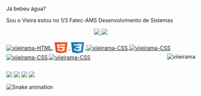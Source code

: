 Já bebeu água?

Sou o Vieira estou no 1/3 Fatec-AMS Desenvolvimento de Sistemas

<div align="center">
  <a href="https://github.com/viieirama">
  <img width="42%" src="https://github-readme-stats.vercel.app/api?username=viieirama&show_icons=true&theme=nightowl&include_all_commits=true&count_private=true"/>
  <img width="50%" src="https://github-readme-stats.vercel.app/api/top-langs/?username=viieirama&layout=compact&langs_count=7&theme=nightowl"/>
</div>

<div style="display: inline_block"><br>
  <img align="center" alt="viieirama-HTML" height="30" width="40" src="https://cdn.jsdelivr.net/gh/devicons/devicon/icons/vscode/vscode-original.svg">
  <img align="center" alt="viieirama-HTML" height="30" width="40" src="https://raw.githubusercontent.com/devicons/devicon/master/icons/html5/html5-original.svg">
  <img align="center" alt="viieirama-CSS" height="30" width="40" src="https://raw.githubusercontent.com/devicons/devicon/master/icons/css3/css3-original.svg">
  <img align="center" alt="viieirama-CSS" height="30" width="40" src="https://cdn.jsdelivr.net/gh/devicons/devicon/icons/photoshop/photoshop-line.svg">
  <img align="center" alt="viieirama-CSS" height="30" width="40" src="https://cdn.jsdelivr.net/gh/devicons/devicon/icons/premierepro/premierepro-original.svg">
  <img align="center" alt="viieirama-CSS" height="30" width="40" src="https://cdn.jsdelivr.net/gh/devicons/devicon/icons/illustrator/illustrator-plain.svg">
  <img align="center" alt="viieirama-CSS" height="30" width="40" src="https://cdn.jsdelivr.net/gh/devicons/devicon/icons/aftereffects/aftereffects-original.svg">
  <img align="right"  alt="viieirama" scr="src="https://cdn.jsdelivr.net/gh/devicons/devicon/icons/aftereffects/aftereffects-original.svg">
</div>

  ##
  
  <div>
  <a href="https:https://www.instagram.com/viieira.ma" target="_blank"><img src="https://img.shields.io/badge/-Instagram-%23E4405F?style=for-the-badge&logo=instagram&logoColor=white" target="_blank"></a>
 <a href="https:https://discord.gg/rqP7hqRD" target="_blank"><img src="https://img.shields.io/badge/Discord-7289DA?style=for-the-badge&logo=discord&logoColor=white" target="_blank"></a> 
  <a href = "mailto:mateusvfonseca08@gmail.com"><img src="https://img.shields.io/badge/-Gmail-%23333?style=for-the-badge&logo=gmail&logoColor=white"
  target="_blank"></a>
  <a href="https://www.linkedin.com/in/mateus-vieira-524435234/" target="_blank"><img src="https://img.shields.io/badge/-LinkedIn-%230077B5?style=for-the-badge&logo=linkedin&logoColor=white" target="_blank"></a>  
  
  <div/>
        
![Snake animation](https://github.com/viieirama/viieirama/blob/output/github-contribution-grid-snake.svg)
